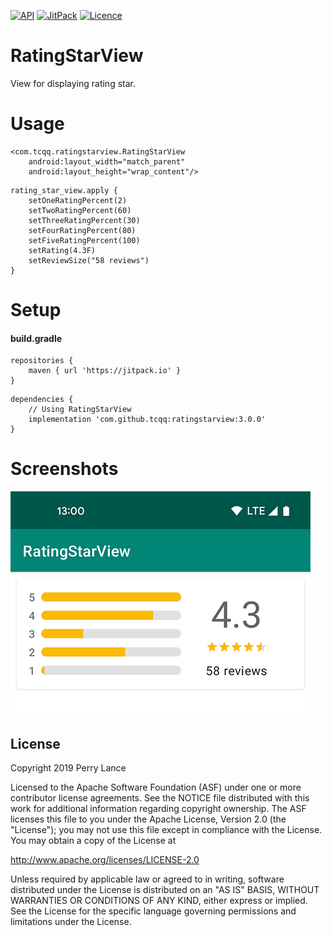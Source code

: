 [![API](https://img.shields.io/badge/API-17%2B-brightgreen.svg?style=flat)](https://android-arsenal.com/api?level=17)
[![JitPack](https://jitpack.io/v/tcqq/RatingStarView.svg)](https://jitpack.io/#tcqq/RatingStarView)
[![Licence](https://img.shields.io/badge/Licence-Apache2-blue.svg)](http://www.apache.org/licenses/LICENSE-2.0)

# RatingStarView

View for displaying rating star.

# Usage
``` 
<com.tcqq.ratingstarview.RatingStarView
    android:layout_width="match_parent"
    android:layout_height="wrap_content"/>
``` 

``` 
rating_star_view.apply {
    setOneRatingPercent(2)
    setTwoRatingPercent(60)
    setThreeRatingPercent(30)
    setFourRatingPercent(80)
    setFiveRatingPercent(100)
    setRating(4.3F)
    setReviewSize("58 reviews")
}
``` 

# Setup
#### build.gradle
```
repositories {
    maven { url 'https://jitpack.io' }
}
```
```
dependencies {
    // Using RatingStarView
    implementation 'com.github.tcqq:ratingstarview:3.0.0'
}
```

# Screenshots

![Screenshot](/screenshots/screenshot.png)

License
-------

Copyright 2019 Perry Lance

Licensed to the Apache Software Foundation (ASF) under one or more contributor
license agreements.  See the NOTICE file distributed with this work for
additional information regarding copyright ownership.  The ASF licenses this
file to you under the Apache License, Version 2.0 (the "License"); you may not
use this file except in compliance with the License.  You may obtain a copy of
the License at

  http://www.apache.org/licenses/LICENSE-2.0

Unless required by applicable law or agreed to in writing, software
distributed under the License is distributed on an "AS IS" BASIS, WITHOUT
WARRANTIES OR CONDITIONS OF ANY KIND, either express or implied.  See the
License for the specific language governing permissions and limitations under
the License.
